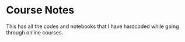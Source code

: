 # Course Notes
This has all the codes and notebooks that I have hardcoded while going through online courses.
